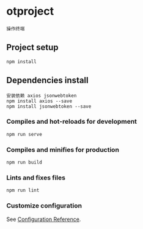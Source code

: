 # otproject
```
操作终端
```

## Project setup
```
npm install
```
##  Dependencies install
```
安装依赖 axios jsonwebtoken
npm install axios --save
npm install jsonwebtoken --save
```

### Compiles and hot-reloads for development
```
npm run serve
```

### Compiles and minifies for production
```
npm run build
```

### Lints and fixes files
```
npm run lint
```

### Customize configuration
See [Configuration Reference](https://cli.vuejs.org/config/).
